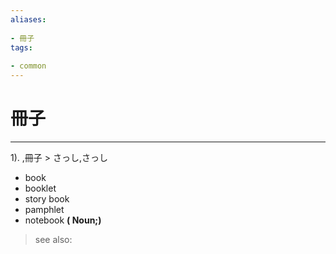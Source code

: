 ```yaml
---
aliases:
    
- 冊子
tags:
    
- common
---
```


# 冊子
---
1).
,冊子 > さっし,さっし

- book
- booklet
- story book
- pamphlet
- notebook
**( Noun;)**
> see also: 
            